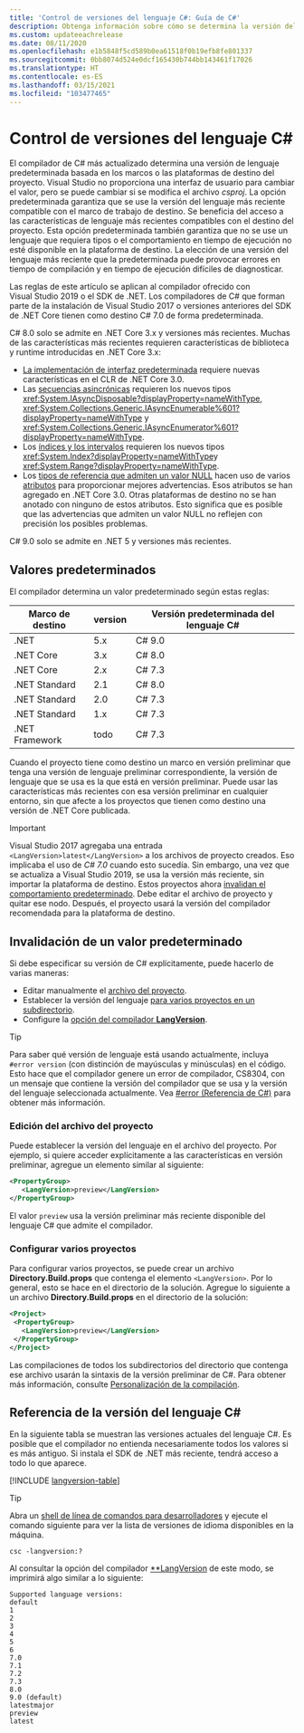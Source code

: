 ```yaml
---
title: 'Control de versiones del lenguaje C#: Guía de C#'
description: Obtenga información sobre cómo se determina la versión del lenguaje C# en función del proyecto y los motivos de esa decisión. Obtenga información sobre cómo invalidar el valor predeterminado de forma manual.
ms.custom: updateeachrelease
ms.date: 08/11/2020
ms.openlocfilehash: e1b5848f5cd589b0ea61518f0b19efb8fe801337
ms.sourcegitcommit: 0bb8074d524e0dcf165430b744bb143461f17026
ms.translationtype: HT
ms.contentlocale: es-ES
ms.lasthandoff: 03/15/2021
ms.locfileid: "103477465"
---
```

# <a name="c-language-versioning"></a>Control de versiones del lenguaje C#

El compilador de C# más actualizado determina una versión de lenguaje predeterminada basada en los marcos o las plataformas de destino del proyecto. Visual Studio no proporciona una interfaz de usuario para cambiar el valor, pero se puede cambiar si se modifica el archivo *csproj*. La opción predeterminada garantiza que se use la versión del lenguaje más reciente compatible con el marco de trabajo de destino. Se beneficia del acceso a las características de lenguaje más recientes compatibles con el destino del proyecto. Esta opción predeterminada también garantiza que no se use un lenguaje que requiera tipos o el comportamiento en tiempo de ejecución no esté disponible en la plataforma de destino. La elección de una versión del lenguaje más reciente que la predeterminada puede provocar errores en tiempo de compilación y en tiempo de ejecución difíciles de diagnosticar.

Las reglas de este artículo se aplican al compilador ofrecido con Visual Studio 2019 o el SDK de .NET. Los compiladores de C# que forman parte de la instalación de Visual Studio 2017 o versiones anteriores del SDK de .NET Core tienen como destino C# 7.0 de forma predeterminada.

C# 8.0 solo se admite en .NET Core 3.x y versiones más recientes. Muchas de las características más recientes requieren características de biblioteca y runtime introducidas en .NET Core 3.x:

- [La implementación de interfaz predeterminada](../whats-new/csharp-8.md#default-interface-methods) requiere nuevas características en el CLR de .NET Core 3.0.
- Las [secuencias asincrónicas](../whats-new/csharp-8.md#asynchronous-streams) requieren los nuevos tipos <xref:System.IAsyncDisposable?displayProperty=nameWithType>, <xref:System.Collections.Generic.IAsyncEnumerable%601?displayProperty=nameWithType> y <xref:System.Collections.Generic.IAsyncEnumerator%601?displayProperty=nameWithType>.
- Los [índices y los intervalos](../whats-new/csharp-8.md#indices-and-ranges) requieren los nuevos tipos <xref:System.Index?displayProperty=nameWithType>y <xref:System.Range?displayProperty=nameWithType>.
- Los [tipos de referencia que admiten un valor NULL](../whats-new/csharp-8.md#nullable-reference-types) hacen uso de varios [atributos](attributes/nullable-analysis.md) para proporcionar mejores advertencias. Esos atributos se han agregado en .NET Core 3.0. Otras plataformas de destino no se han anotado con ninguno de estos atributos. Esto significa que es posible que las advertencias que admiten un valor NULL no reflejen con precisión los posibles problemas.

C# 9.0 solo se admite en .NET 5 y versiones más recientes.

## <a name="defaults"></a>Valores predeterminados

El compilador determina un valor predeterminado según estas reglas:

| Marco de destino | version | Versión predeterminada del lenguaje C# |
|------------------|---------|-----------------------------|
| .NET             | 5.x     | C# 9.0                      |
| .NET Core        | 3.x     | C# 8.0                      |
| .NET Core        | 2.x     | C# 7.3                      |
| .NET Standard    | 2.1     | C# 8.0                      |
| .NET Standard    | 2.0     | C# 7.3                      |
| .NET Standard    | 1.x     | C# 7.3                      |
| .NET Framework   | todo     | C# 7.3                      |

Cuando el proyecto tiene como destino un marco en versión preliminar que tenga una versión de lenguaje preliminar correspondiente, la versión de lenguaje que se usa es la que está en versión preliminar. Puede usar las características más recientes con esa versión preliminar en cualquier entorno, sin que afecte a los proyectos que tienen como destino una versión de .NET Core publicada.

> [!IMPORTANT]
> Visual Studio 2017 agregaba una entrada `<LangVersion>latest</LangVersion>` a los archivos de proyecto creados. Eso implicaba el uso de *C# 7.0* cuando esto sucedía. Sin embargo, una vez que se actualiza a Visual Studio 2019, se usa la versión más reciente, sin importar la plataforma de destino. Estos proyectos ahora [invalidan el comportamiento predeterminado](#override-a-default). Debe editar el archivo de proyecto y quitar ese nodo. Después, el proyecto usará la versión del compilador recomendada para la plataforma de destino.

## <a name="override-a-default"></a>Invalidación de un valor predeterminado

Si debe especificar su versión de C# explícitamente, puede hacerlo de varias maneras:

- Editar manualmente el [archivo del proyecto](#edit-the-project-file).
- Establecer la versión del lenguaje [para varios proyectos en un subdirectorio](#configure-multiple-projects).
- Configure la [opción del compilador **LangVersion**](compiler-options/language.md#langversion).

> [!TIP]
> Para saber qué versión de lenguaje está usando actualmente, incluya `#error version` (con distinción de mayúsculas y minúsculas) en el código. Esto hace que el compilador genere un error de compilador, CS8304, con un mensaje que contiene la versión del compilador que se usa y la versión del lenguaje seleccionada actualmente. Vea [#error (Referencia de C#)](preprocessor-directives/preprocessor-error.md) para obtener más información.

### <a name="edit-the-project-file"></a>Edición del archivo del proyecto

Puede establecer la versión del lenguaje en el archivo del proyecto. Por ejemplo, si quiere acceder explícitamente a las características en versión preliminar, agregue un elemento similar al siguiente:

```xml
<PropertyGroup>
   <LangVersion>preview</LangVersion>
</PropertyGroup>
```

El valor `preview` usa la versión preliminar más reciente disponible del lenguaje C# que admite el compilador.

### <a name="configure-multiple-projects"></a>Configurar varios proyectos

Para configurar varios proyectos, se puede crear un archivo **Directory.Build.props** que contenga el elemento `<LangVersion>`. Por lo general, esto se hace en el directorio de la solución. Agregue lo siguiente a un archivo **Directory.Build.props** en el directorio de la solución:

```xml
<Project>
 <PropertyGroup>
   <LangVersion>preview</LangVersion>
 </PropertyGroup>
</Project>
```

Las compilaciones de todos los subdirectorios del directorio que contenga ese archivo usarán la sintaxis de la versión preliminar de C#. Para obtener más información, consulte [Personalización de la compilación](/visualstudio/msbuild/customize-your-build).

## <a name="c-language-version-reference"></a>Referencia de la versión del lenguaje C#

En la siguiente tabla se muestran las versiones actuales del lenguaje C#. Es posible que el compilador no entienda necesariamente todos los valores si es más antiguo. Si instala el SDK de .NET más reciente, tendrá acceso a todo lo que aparece.

[!INCLUDE [langversion-table](includes/langversion-table.md)]

> [!TIP]
> Abra un [shell de línea de comandos para desarrolladores](/visualstudio/ide/reference/command-prompt-powershell) y ejecute el comando siguiente para ver la lista de versiones de idioma disponibles en la máquina.
>
> ```CMD
> csc -langversion:?
> ```
>
> Al consultar la opción del compilador [**LangVersion](compiler-options/language.md#langversion) de este modo, se imprimirá algo similar a lo siguiente:
>
> ```CMD
> Supported language versions:
> default
> 1
> 2
> 3
> 4
> 5
> 6
> 7.0
> 7.1
> 7.2
> 7.3
> 8.0
> 9.0 (default)
> latestmajor
> preview
> latest
> ```
